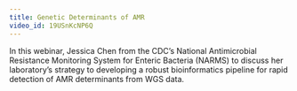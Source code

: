 ```yaml
---
title: Genetic Determinants of AMR
video_id: 19USnKcNP6Q
---
```

 In this webinar, Jessica Chen from the CDC’s National Antimicrobial Resistance Monitoring System for Enteric Bacteria (NARMS) to discuss her laboratory’s strategy to developing a robust bioinformatics pipeline for rapid detection of AMR determinants from WGS data.
